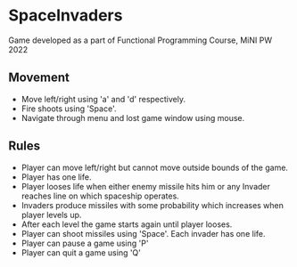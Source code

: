 # SpaceInvaders

Game developed as a part of Functional Programming Course, MiNI PW 2022

## Movement
- Move left/right using 'a' and 'd' respectively.
- Fire shoots using 'Space'.
- Navigate through menu and lost game window using mouse.

## Rules
- Player can move left/right but cannot move outside bounds of the game.
- Player has one life.
- Player looses life when either enemy missile hits him or any Invader reaches line on which spaceship operates.
- Invaders produce missiles with some probability which increases when player levels up.
- After each level the game starts again until player looses.
- Player can shoot missiles using 'Space'. Each invader has one life.
- Player can pause a game using 'P'
- Player can quit a game using 'Q'